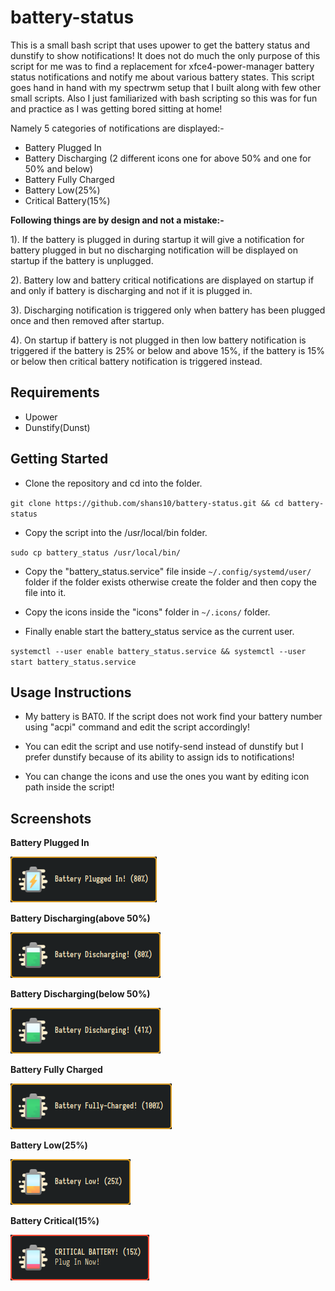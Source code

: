 # battery-status
This is a small bash script that uses upower to get the battery status and dunstify to show notifications! It does not do much the only purpose of this script for me was to find a replacement for xfce4-power-manager battery status notifications and notify me about various battery states. This script goes hand in hand with my spectrwm setup that I built along with few other small scripts. Also I just familiarized with bash scripting so this was for fun and practice as I was getting bored sitting at home!

Namely 5 categories of notifications are displayed:-
* Battery Plugged In
* Battery Discharging (2 different icons one for above 50% and one for 50% and below)
* Battery Fully Charged
* Battery Low(25%)
* Critical Battery(15%)

**Following things are by design and not a mistake:-**

1). If the battery is plugged in during startup it will give a notification for battery plugged in but no discharging notification will be displayed on startup if the battery is unplugged.

2). Battery low and battery critical notifications are displayed on startup if and only if battery is discharging and not if it is plugged in.

3). Discharging notification is triggered only when battery has been plugged once and then removed after startup.

4). On startup if battery is not plugged in then low battery notification is triggered if the battery is 25% or below and above 15%, if the battery is 15% or below then critical battery notification is triggered instead.

## Requirements
* Upower
* Dunstify(Dunst)

## Getting Started 
* Clone the repository and cd into the folder. 

`git clone https://github.com/shans10/battery-status.git && cd battery-status`

* Copy the script into the /usr/local/bin folder.

`sudo cp battery_status /usr/local/bin/`
* Copy the "battery_status.service" file inside `~/.config/systemd/user/` folder if the folder exists otherwise create the folder and then copy the file into it.

* Copy the icons inside the "icons" folder in `~/.icons/` folder.

* Finally enable start the battery_status service as the current user.

`systemctl --user enable battery_status.service && systemctl --user start battery_status.service`

## Usage Instructions
* My battery is BAT0. If the script does not work find your battery number using "acpi" command and edit the script accordingly!

* You can edit the script and use notify-send instead of dunstify but I prefer dunstify because of its ability to assign ids to notifications!

* You can change the icons and use the ones you want by editing icon path inside the script!

## Screenshots

**Battery Plugged In**

![Battery Plugged In](https://github.com/shans10/battery-status/blob/master/Screenshots/bat-plugged-in.png)

**Battery Discharging(above 50%)**


![Battery Discharging(above 50%)](https://github.com/shans10/battery-status/blob/master/Screenshots/bat-disch1.png)

**Battery Discharging(below 50%)**

![Battery Discharging(below 50%)](https://github.com/shans10/battery-status/blob/master/Screenshots/bat-disch2.png)

**Battery Fully Charged**

![Battery Fully Charged](https://github.com/shans10/battery-status/blob/master/Screenshots/bat-full.png)

**Battery Low(25%)**


![Battery Low](https://github.com/shans10/battery-status/blob/master/Screenshots/bat-low.png)

**Battery Critical(15%)**

![Battery Critical](https://github.com/shans10/battery-status/blob/master/Screenshots/bat-critical.png)
